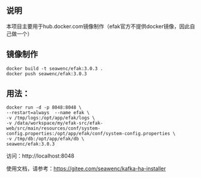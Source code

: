 ## 说明
本项目主要用于hub.docker.com镜像制作（efak官方不提供docker镜像，因此自己做一个）

## 镜像制作
```shell script
docker build -t seawenc/efak:3.0.3 .
docker push seawenc/efak:3.0.3
```

## 用法：
```
docker run -d -p 8048:8048 \
--restart=always  --name efak \
-v /tmp/logs:/opt/app/efak/logs \
-v /data/workspace/my/efak-src/efak-web/src/main/resources/conf/system-config.properties:/opt/app/efak/conf/system-config.properties \
-v /tmp/db:/opt/app/efak/db \
seawenc/efak:3.0.3 
```
访问：http://localhost:8048

使用文档，请参考：https://gitee.com/seawenc/kafka-ha-installer